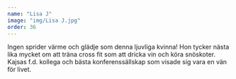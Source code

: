```yaml
---
name: "Lisa J"
image: "img/Lisa J.jpg"
order: 36
---
```

Ingen sprider värme och glädje som denna ljuvliga kvinna! Hon tycker nästa lika mycket om att träna cross fit som att dricka vin och köra snöskoter. Kajsas f.d. kollega och bästa konferenssällskap som visade sig vara en vän för livet.
